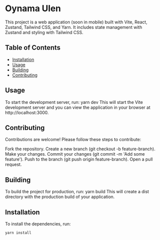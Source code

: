# Oynama Ulen

This project is a web application (soon in mobile) built with Vite, React, Zustand, Tailwind CSS, and Yarn. It includes state management with Zustand and styling with Tailwind CSS.

## Table of Contents

-  [Installation](#installation)
-  [Usage](#usage)
-  [Building](#building)
-  [Contributing](#contributing)

## Usage

To start the development server, run:
yarn dev
This will start the Vite development server and you can view the application in your browser at http://localhost:3000.

## Contributing

Contributions are welcome! Please follow these steps to contribute:

Fork the repository.
Create a new branch (git checkout -b feature-branch).
Make your changes.
Commit your changes (git commit -m 'Add some feature').
Push to the branch (git push origin feature-branch).
Open a pull request.

## Building

To build the project for production, run:
yarn build
This will create a dist directory with the production build of your application.

## Installation

To install the dependencies, run:

```bash
yarn install

```
